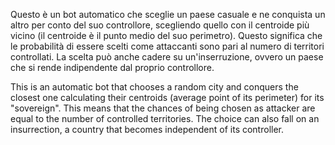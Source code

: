 Questo è un bot automatico che sceglie un paese casuale e ne conquista un altro per conto del suo controllore, 
scegliendo quello con il centroide più vicino (il centroide è il punto medio del suo perimetro). 
Questo significa che le probabilità di essere scelti come attaccanti sono pari al numero di territori controllati.
La scelta può anche cadere su un'inserruzione, ovvero un paese che si rende indipendente dal proprio controllore.

This is an automatic bot that chooses a random city and conquers the closest one
calculating their centroids (average point of its perimeter) for its "sovereign". 
This means that the chances of being chosen as attacker are equal to the number of controlled territories.
The choice can also fall on an insurrection, a country that becomes independent of its controller.
